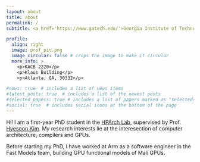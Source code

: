 ```yaml
---
layout: about
title: about
permalink: /
subtitle: <a href='https://www.gatech.edu/'>Georgia Institute of Technology</a>

profile:
  align: right
  image: prof_pic.png
  image_circular: false # crops the image to make it circular
  more_info: >
    <p>KACB 2220</p>
    <p>Klaus Building</p>
    <p>Atlanta, GA, 30332</p>

#news: true  # includes a list of news items
#latest_posts: true  # includes a list of the newest posts
#selected_papers: true # includes a list of papers marked as "selected={true}"
#social: true  # includes social icons at the bottom of the page
---
```


Hi! I am a first-year PhD student in the [HPArch Lab](https://sites.gatech.edu/hparch/), supervised by Prof. [Hyesoon Kim](https://www.cc.gatech.edu/people/hyesoon-kim). My research interests lie at the interesection of computer architecture, compilers and GPUs.

Before starting my PhD, I have worked at Arm as a software engineer in the Fast Models team, building GPU functional models of Mali GPUs.